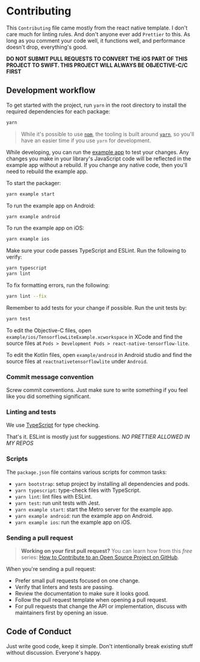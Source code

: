 # Contributing

This `Contributing` file came mostly from the react native template. I don't care much for linting rules. And don't anyone ever add `Prettier` to this.
As long as you comment your code well, it functions well, and performance doesn't drop, everything's good.

**DO NOT SUBMIT PULL REQUESTS TO CONVERT THE iOS PART OF THIS PROJECT TO SWIFT. THIS PROJECT WILL ALWAYS BE OBJECTIVE-C/C FIRST**

## Development workflow

To get started with the project, run `yarn` in the root directory to install the required dependencies for each package:

```sh
yarn
```

> While it's possible to use [`npm`](https://github.com/npm/cli), the tooling is built around [`yarn`](https://classic.yarnpkg.com/), so you'll have an easier time if you use `yarn` for development.

While developing, you can run the [example app](/example/) to test your changes. Any changes you make in your library's JavaScript code will be reflected in the example app without a rebuild. If you change any native code, then you'll need to rebuild the example app.

To start the packager:

```sh
yarn example start
```

To run the example app on Android:

```sh
yarn example android
```

To run the example app on iOS:

```sh
yarn example ios
```

Make sure your code passes TypeScript and ESLint. Run the following to verify:

```sh
yarn typescript
yarn lint
```

To fix formatting errors, run the following:

```sh
yarn lint --fix
```

Remember to add tests for your change if possible. Run the unit tests by:

```sh
yarn test
```

To edit the Objective-C files, open `example/ios/TensorflowLiteExample.xcworkspace` in XCode and find the source files at `Pods > Development Pods > react-native-tensorflow-lite`.

To edit the Kotlin files, open `example/android` in Android studio and find the source files at `reactnativetensorflowlite` under `Android`.

### Commit message convention

Screw commit conventions. Just make sure to write something if you feel like you did something significant.

### Linting and tests

We use [TypeScript](https://www.typescriptlang.org/) for type checking.

That's it. ESLint is mostly just for suggestions. *NO PRETTIER ALLOWED IN MY REPOS*

### Scripts

The `package.json` file contains various scripts for common tasks:

- `yarn bootstrap`: setup project by installing all dependencies and pods.
- `yarn typescript`: type-check files with TypeScript.
- `yarn lint`: lint files with ESLint.
- `yarn test`: run unit tests with Jest.
- `yarn example start`: start the Metro server for the example app.
- `yarn example android`: run the example app on Android.
- `yarn example ios`: run the example app on iOS.

### Sending a pull request

> **Working on your first pull request?** You can learn how from this _free_ series: [How to Contribute to an Open Source Project on GitHub](https://egghead.io/series/how-to-contribute-to-an-open-source-project-on-github).

When you're sending a pull request:

- Prefer small pull requests focused on one change.
- Verify that linters and tests are passing.
- Review the documentation to make sure it looks good.
- Follow the pull request template when opening a pull request.
- For pull requests that change the API or implementation, discuss with maintainers first by opening an issue.

## Code of Conduct

Just write good code, keep it simple. Don't intentionally break existing stuff without discussion. Everyone's happy.